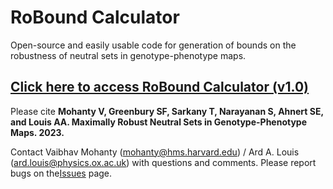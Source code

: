 # RoBound Calculator
Open-source and easily usable code for generation of bounds on the robustness of neutral sets in genotype-phenotype maps.

## [Click here to access RoBound Calculator (v1.0)](https://colab.research.google.com/github/vaibhav-mohanty/RoBound-Calculator/blob/main/RoBound_Calculator.ipynb)

Please cite **Mohanty V, Greenbury SF, Sarkany T, Narayanan S, Ahnert SE, and Louis AA. Maximally Robust Neutral Sets in Genotype-Phenotype Maps. 2023.**

Contact Vaibhav Mohanty (mohanty@hms.harvard.edu) / Ard A. Louis (ard.louis@physics.ox.ac.uk) with questions and comments. Please report bugs on the[Issues](https://github.com/vaibhav-mohanty/RoBound-Calculator/issues) page.
